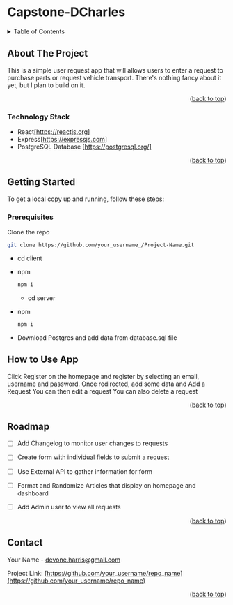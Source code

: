 # Capstone-DCharles


<!-- TABLE OF CONTENTS -->
<details>
  <summary>Table of Contents</summary>
  <ol>
    <li>
      <a href="#about-the-project">About The Project</a>
      <ul>
        <li><a href="#built-with">Built With</a></li>
      </ul>
    </li>
    <li>
      <a href="#getting-started">Getting Started</a>
      <ul>
        <li><a href="#prerequisites">Prerequisites</a></li>
        <li><a href="#installation">Installation</a></li>
      </ul>
    </li>
    <li><a href="#usage">Usage</a></li>
    <li><a href="#roadmap">Roadmap</a></li>
    <li><a href="#contributing">Contributing</a></li>
    <li><a href="#contact">Contact</a></li>
  </ol>
</details>



<!-- ABOUT THE PROJECT -->
## About The Project

This is a simple user request app that will allows users to enter a request to purchase parts or request vehicle transport. There's nothing fancy about it yet, but I plan to build on it.


<p align="right">(<a href="#readme-top">back to top</a>)</p>


### Technology Stack


* React[https://reactjs.org]
* Express[https://expressjs.com]
* PostgreSQL Database [https://postgresql.org/]


<p align="right">(<a href="#readme-top">back to top</a>)</p>


<!-- GETTING STARTED -->
## Getting Started

To get a local copy up and running, follow these steps:

### Prerequisites
 Clone the repo
   ```sh
   git clone https://github.com/your_username_/Project-Name.git
   ```

* cd client
* npm
  ```sh
  npm i
  ```
  
  * cd server
* npm
  ```sh
  npm i
  ```
  
 * Download Postgres and add data from database.sql file



<!-- USAGE EXAMPLES -->
## How to Use App

Click Register on the homepage and register by selecting an email, username and password.
Once redirected, add some data and Add a Request
You can then edit a request
You can also delete a request

<p align="right">(<a href="#readme-top">back to top</a>)</p>



<!-- ROADMAP -->
## Roadmap

- [ ] Add Changelog to monitor user changes to requests
- [ ] Create form with individual fields to submit a request
- [ ] Use External API to gather information for form
- [ ] Format and Randomize Articles that display on homepage and dashboard
- [ ] Add Admin user to view all requests



<p align="right">(<a href="#readme-top">back to top</a>)</p>






<!-- CONTACT -->
## Contact

Your Name - devone.harris@gmail.com

Project Link: [https://github.com/your_username/repo_name](https://github.com/your_username/repo_name)

<p align="right">(<a href="#readme-top">back to top</a>)</p>







